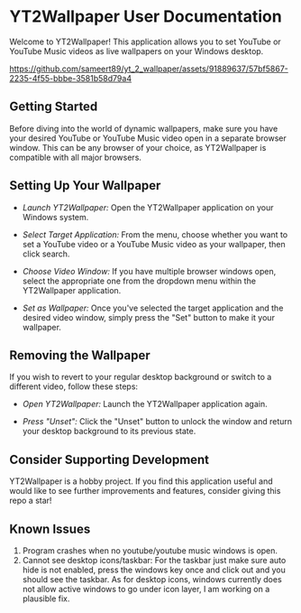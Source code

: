 # YT2Wallpaper User Documentation
Welcome to YT2Wallpaper! This application allows you to set YouTube or YouTube Music videos as live wallpapers on your Windows desktop.


https://github.com/sameert89/yt_2_wallpaper/assets/91889637/57bf5867-2235-4f55-bbbe-3581b58d79a4


## Getting Started
Before diving into the world of dynamic wallpapers, make sure you have your desired YouTube or YouTube Music video open in a separate browser window. This can be any browser of your choice, as YT2Wallpaper is compatible with all major browsers.

## Setting Up Your Wallpaper
- *Launch YT2Wallpaper:* Open the YT2Wallpaper application on your Windows system.

- *Select Target Application:* From the menu, choose whether you want to set a YouTube video or a YouTube Music video as your wallpaper, then click search.

- *Choose Video Window:* If you have multiple browser windows open, select the appropriate one from the dropdown menu within the YT2Wallpaper application.

- *Set as Wallpaper:* Once you've selected the target application and the desired video window, simply press the "Set" button to make it your wallpaper.

## Removing the Wallpaper
If you wish to revert to your regular desktop background or switch to a different video, follow these steps:

- *Open YT2Wallpaper:* Launch the YT2Wallpaper application again.

- *Press "Unset":* Click the "Unset" button to unlock the window and return your desktop background to its previous state.

## Consider Supporting Development
YT2Wallpaper is a hobby project. If you find this application useful and would like to see further improvements and features, consider giving this repo a star!

## Known Issues
1. Program crashes when no youtube/youtube music windows is open.
2. Cannot see desktop icons/taskbar: For the taskbar just make sure auto hide is not enabled, press the windows key once and click out and you should see the taskbar. As for desktop icons, windows currently does not allow active windows to go under icon layer, I am working on a plausible fix.
